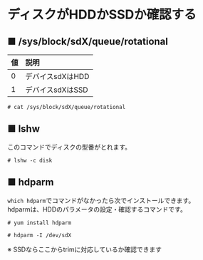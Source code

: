 # ディスクがHDDかSSDか確認する
## ■ /sys/block/sdX/queue/rotational
|値|説明|
|:---|:---|
|0|デバイスsdXはHDD|
|1|デバイスsdXはSSD|

```
# cat /sys/block/sdX/queue/rotational
```

## ■ lshw
このコマンドでディスクの型番がとれます。
```
# lshw -c disk
```

## ■ hdparm
`which hdparm`でコマンドがなかったら次でインストールできます。  
hdparmは、HDDのパラメータの設定・確認するコマンドです。
```
# yum install hdparm
```
```
# hdparm -I /dev/sdX
```
※ SSDならここからtrimに対応しているか確認できます
